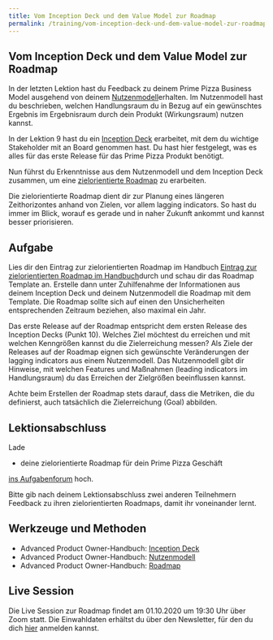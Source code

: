 ```yaml
---
title: Vom Inception Deck und dem Value Model zur Roadmap
permalink: /training/vom-inception-deck-und-dem-value-model-zur-roadmap/
---
```


## Vom Inception Deck und dem Value Model zur Roadmap

In der letzten Lektion hast du Feedback zu deinem Prime Pizza Business Model ausgehend von deinem [Nutzenmodell](https://manual.advancedproductowner.com/value-model/)erhalten. 
Im Nutzenmodell hast du beschrieben, welchen Handlungsraum du in Bezug auf ein gewünschtes Ergebnis im Ergebnisraum durch dein Produkt (Wirkungsraum) nutzen kannst. 

In der Lektion 9 hast du ein [Inception Deck](https://manual.advancedproductowner.com/inception-deck/) erarbeitet, mit dem du wichtige Stakeholder mit an Board genommen hast. 
Du hast hier festgelegt, was es alles für das erste Release für das Prime Pizza Produkt benötigt. 

Nun führst du Erkenntnisse aus dem Nutzenmodell und dem Inception Deck zusammen, um eine [zielorientierte Roadmap](https://manual.advancedproductowner.com/roadmap/) zu erarbeiten. 

Die zielorientierte Roadmap dient dir zur Planung eines längeren Zeithorizontes anhand von Zielen, vor allem lagging indicators. 
So hast du immer im Blick, worauf es gerade und in naher Zukunft ankommt und kannst besser priorisieren. 

## Aufgabe
Lies dir den Eintrag zur zielorientierten Roadmap im Handbuch [Eintrag zur zielorientierten Roadmap im Handbuch](https://manual.advancedproductowner.com/roadmap/)durch und schau dir das Roadmap Template an. 
Erstelle dann unter Zuhilfenahme der Informationen aus deinem Inception Deck und deinem Nutzenmodell die Roadmap mit dem Template.
Die Roadmap sollte sich auf einen den Unsicherheiten entsprechenden Zeitraum beziehen, also maximal ein Jahr.

Das erste Release auf der Roadmap entspricht dem ersten Release des Inception Decks (Punkt 10). 
Welches Ziel möchtest du erreichen und mit welchen Kenngrößen kannst du die Zielerreichung messen? 
Als Ziele der Releases auf der Roadmap eignen sich gewünschte Veränderungen der lagging indicators aus einem Nutzenmodell. 
Das Nutzenmodell gibt dir Hinweise, mit welchen Features und Maßnahmen (leading indicators im Handlungsraum) du das Erreichen der Zielgrößen beeinflussen kannst. 

Achte beim Erstellen der Roadmap stets darauf, dass die Metriken, die du definierst, auch tatsächlich die Zielerreichung (Goal) abbilden. 

## Lektionsabschluss
Lade

* deine zielorientierte Roadmap für dein Prime Pizza Geschäft

[ins Aufgabenforum](https://www.oncampus.de/blocks/oc_mooc_nav/forum_view.php?showall=false&id=49998) hoch.

Bitte gib nach deinem Lektionsabschluss zwei anderen Teilnehmern Feedback zu ihren zielorientierten Roadmaps, damit ihr voneinander lernt.


## Werkzeuge und Methoden

* Advanced Product Owner-Handbuch: [Inception Deck](https://manual.advancedproductowner.com/inception-deck/)
* Advanced Product Owner-Handbuch: [Nutzenmodell](https://manual.advancedproductowner.com/value-model/)
* Advanced Product Owner-Handbuch: [Roadmap](https://manual.advancedproductowner.com/roadmap/)

## Live Session
Die Live Session zur Roadmap findet am 01.10.2020 um 19:30 Uhr über Zoom statt. 
Die Einwahldaten erhältst du über den Newsletter, für den du dich [hier](https://advancedproductowner.com/newsletter/) anmelden kannst.